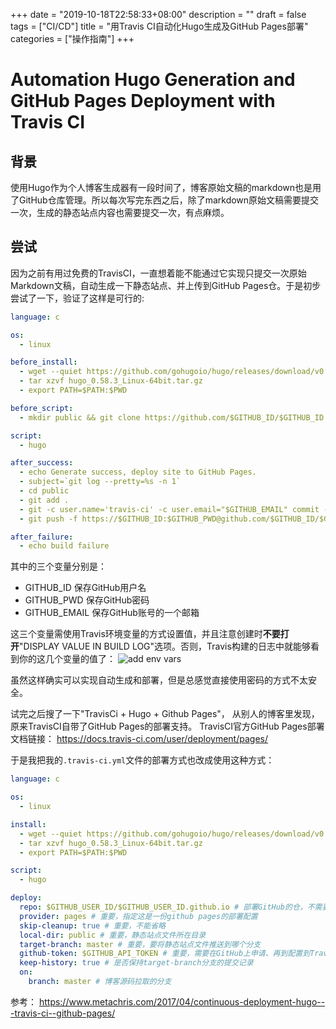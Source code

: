 +++
date = "2019-10-18T22:58:33+08:00"
description = ""
draft = false
tags = ["CI/CD"]
title = "用Travis CI自动化Hugo生成及GitHub Pages部署"
categories = ["操作指南"]
+++

# Automation Hugo Generation and GitHub Pages Deployment with Travis CI

## 背景

使用Hugo作为个人博客生成器有一段时间了，博客原始文稿的markdown也是用了GitHub仓库管理。所以每次写完东西之后，除了markdown原始文稿需要提交一次，生成的静态站点内容也需要提交一次，有点麻烦。

## 尝试

因为之前有用过免费的TravisCI，一直想着能不能通过它实现只提交一次原始Markdown文稿，自动生成一下静态站点、并上传到GitHub Pages仓。于是初步尝试了一下，验证了这样是可行的:

```YAML
language: c

os:
  - linux

before_install:
  - wget --quiet https://github.com/gohugoio/hugo/releases/download/v0.58.3/hugo_0.58.3_Linux-64bit.tar.gz
  - tar xzvf hugo_0.58.3_Linux-64bit.tar.gz
  - export PATH=$PATH:$PWD

before_script:
  - mkdir public && git clone https://github.com/$GITHUB_ID/$GITHUB_ID.github.io.git public

script:
  - hugo

after_success:
  - echo Generate success, deploy site to GitHub Pages.
  - subject=`git log --pretty=%s -n 1`
  - cd public
  - git add .
  - git -c user.name='travis-ci' -c user.email="$GITHUB_EMAIL" commit -m "$subject"
  - git push -f https://$GITHUB_ID:$GITHUB_PWD@github.com/$GITHUB_ID/$GITHUB_ID.github.io.git

after_failure:
  - echo build failure
```

其中的三个变量分别是：

* GITHUB_ID 保存GitHub用户名
* GITHUB_PWD 保存GitHub密码
* GITHUB_EMAIL 保存GitHub账号的一个邮箱

这三个变量需使用Travis环境变量的方式设置值，并且注意创建时**不要打开**"DISPLAY VALUE IN BUILD LOG"选项。否则，Travis构建的日志中就能够看到你的这几个变量的值了：
![add env vars](../add_env_var.png)

虽然这样确实可以实现自动生成和部署，但是总感觉直接使用密码的方式不太安全。

试完之后搜了一下"TravisCi + Hugo + Github Pages"，
从别人的博客里发现，原来TravisCI自带了GitHub Pages的部署支持。
TravisCI官方GitHub Pages部署文档链接： https://docs.travis-ci.com/user/deployment/pages/

于是我把我的`.travis-ci.yml`文件的部署方式也改成使用这种方式：

```YAML
language: c

os:
  - linux

install:
  - wget --quiet https://github.com/gohugoio/hugo/releases/download/v0.58.3/hugo_0.58.3_Linux-64bit.tar.gz
  - tar xzvf hugo_0.58.3_Linux-64bit.tar.gz
  - export PATH=$PATH:$PWD

script:
  - hugo

deploy:
  repo: $GITHUB_USER_ID/$GITHUB_USER_ID.github.io # 部署GitHub的仓，不需要 https://github.com/ 前缀
  provider: pages # 重要，指定这是一份github pages的部署配置
  skip-cleanup: true # 重要，不能省略
  local-dir: public # 重要，静态站点文件所在目录
  target-branch: master # 重要，要将静态站点文件推送到哪个分支
  github-token: $GITHUB_API_TOKEN # 重要，需要在GitHub上申请、再到配置到Travis
  keep-history: true # 是否保持target-branch分支的提交记录
  on:
    branch: master # 博客源码拉取的分支
```


参考： https://www.metachris.com/2017/04/continuous-deployment-hugo---travis-ci--github-pages/



